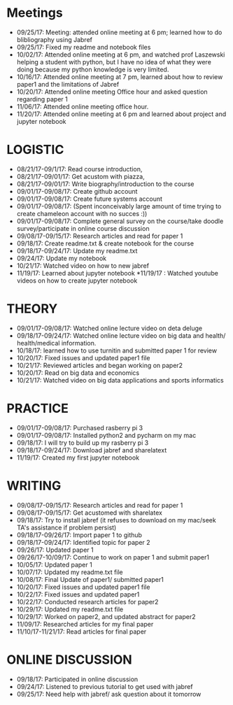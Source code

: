 # Meetings 
* 09/25/17: Meeting: attended online meeting at 6 pm; learned how to do blibliography using Jabref
* 09/25/17:  Fixed my readme and notebook files
* 10/02/17: Attended online meeting at 6 pm, and watched prof Laszewski helping a student with python, but I have no idea of what they were doing because my python knowledge is very limited. 
* 10/16/17: Attended online meeting at 7 pm, learned about how to review paper1 and the limitations of Jabref
* 10/20/17: Attended online meeting Office hour and asked question regarding paper 1
* 11/06/17: Attended online meeting office hour.
* 11/20/17: Attended online meeting at 6 pm and learned about project and jupyter notebook
# LOGISTIC
* 08/21/17-09/1/17: Read course introduction, 
* 08/21/17-09/01/17: Get acustom with piazza, 
* 08/21/17-09/01/17: Write biography/introduction to the course
* 09/01/17-09/08/17: Create github account
* 09/01/17-09/08/17: Create future systems account
* 09/01/17-09/08/17: (Spent inconceivably large amount of time trying to create chameleon account with no succes :))
* 09/01/17-09/08/17: Complete general survey on the course/take doodle survey/participate in online course discussion
* 09/08/17-09/15/17: Research articles and read for paper 1
* 09/18/17: Create readme.txt & create notebook for the course
* 09/18/17-09/24/17: Update my readme.txt
* 09/24/17: Update my notebook
* 10/21/17: Watched video on how to new jabref
* 11/19/17: Learned about jupyter notebook
*11/19/17 : Watched youtube videos on how to create jupyter notebook 



# THEORY
* 09/01/17-09/08/17: Watched online lecture video on deta deluge 
* 09/18/17-09/24/17: Watched online lecture video on big data and health/ health/medical information. 
* 10/18/17: learned how to use turnitin and submitted paper 1 for review
* 10/20/17: Fixed issues and updated paper1 file 
* 10/21/17: Reviewed articles and began working on paper2
* 10/20/17: Read on big data and economics 
* 10/21/17: Watched video on big data applications and sports informatics

# PRACTICE 
* 09/01/17-09/08/17: Purchased rasberry pi 3
* 09/01/17-09/08/17: Installed python2 and pycharm on my mac
* 09/18/17: I will try to build up my rasberry pi 3
* 09/18/17-09/24/17: Download jabref and sharelatext
* 11/19/17: Created my first jupyter notebook


# WRITING
* 09/08/17-09/15/17: Research articles and read for paper 1
* 09/08/17-09/15/17: Get acustomed with sharelatex
* 09/18/17: Try to install jabref (it refuses to download on my mac/seek TA's assistance if problem persist) 
* 09/18/17-09/26/17: Import paper 1 to github
* 09/18/17-09/24/17: Identified topic for paper 2
* 09/26/17: Updated paper 1 
* 09/26/17-10/09/17: Continue to work on paper 1 and submit paper1 
* 10/05/17: Updated paper 1 
* 10/07/17: Updated my readme.txt file
* 10/08/17: Final Update of paper1/ submitted paper1
* 10/20/17: Fixed issues and updated paper1 file 
* 10/22/17: Fixed issues and updated paper1
* 10/22/17: Conducted research articles for paper2
* 10/29/17: Updated my readme.txt file
* 10/29/17: Worked on paper2, and updated abstract for paper2
* 11/09/17: Researched articles for my final paper
* 11/10/17-11/21/17: Read articles for final paper



# ONLINE DISCUSSION 
* 09/18/17: Participated in online discussion 
* 09/24/17: Listened to previous tutorial to get used with jabref 
* 09/25/17: Need help with jabref/ ask question about it tomorrow


